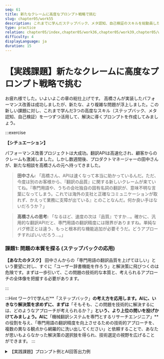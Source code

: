 ```yaml
---
seq: 61
title: 新たなクレームに高度なプロンプト戦略で挑む
slug: chapter05/work55
description: これまでに学んだステップバック、メタ認知、自己検証のスキルを総動員した実践的な課題に取り組む
type: practice
relation: chapter05/index,chapter05/work36,chapter05/work39,chapter05/work42
difficulty: 4
displayLanguage: ja
duration: 15
---
```


# 【実践課題】新たなクレームに高度なプロンプト戦略で挑む

お疲れ様でした。いよいよこの章の総仕上げです。
高橋さんが実装したパフォーマンス改善は成功しましたが、新たな、より複雑な問題が浮上しました。この新しい課題に対し、これまで学んだ3つの高度なスキル（ステップバック、メタ認知、自己検証）を一つずつ活用して、解決に導くプロンプトを作成してみましょう。

:::exercise

**【シチュエーション】**

パフォーマンス改善プロジェクトは大成功。翻訳APIは高速化され、顧客からのクレームも激減しました。しかし数週間後、プロダクトマネージャーの田中さんが、新たな相談を高橋さんの元へ持ってきました。

> **田中さん:**
> 「高橋さん、APIは速くなって本当に助かっているんだ。ただ、今度は別のお客様から、『翻訳の品質』に関する新しいクレームが来ていてね。『専門用語や、うちの会社独自の固有名詞の翻訳が、意味不明な言葉になってしまう。これでは海外の支社と正確なコミュニケーションが取れず、かえって業務に支障が出ている』とのことなんだ。何か良い手はないだろうか？」

> **高橋さんの思考:**
> 「なるほど、速度の次は『品質』ですか…。確かに、汎用的な翻訳APIだと、専門用語の翻訳精度には限界がありますね。単純なバグ修正とは違う、もっと根本的な機能追加が必要そうだ。どうアプローチすればいいだろう…。」

### 課題1: 問題の本質を探る (ステップバックの応用)

**【あなたのタスク】**
田中さんからの「専門用語の翻訳品質を上げてほしい」という要望に対し、すぐに「ユーザー辞書機能を作ろう」と解決策に飛びつくのは危険です。まずは一歩引いて、この問題の技術的な本質と、考えられるアプローチの全体像を把握する必要があります。

:::

:::Hint
ワーク1で学んだ**「ステップバック」**の考え方を応用します。AIに、いきなり解決策を求めずに、まずは**「そもそも、この問題を技術的に解決するには、どのようなアプローチが考えられるか？」**という、より上位の問いを投げかけてみましょう。AIに**「機械翻訳システムを専門とするリサーチエンジニア」**の役割を与え、「専門用語の翻訳精度を向上させるための技術的アプローチを、複数の異なる観点から網羅的に洗い出してください」と依頼することで、あなたが思いもよらなかった解決策の選択肢を得られ、技術選定の視野を広げることができます。
:::


<details>
<summary>【実践課題】プロンプト例とAI回答出力例</summary>

### ▼ 課題1プロンプト例

```markdown
# 役割
あなたは、自然言語処理と機械翻訳システムを専門とするリサーチエンジニアです。

# 背景
当社のサービスが利用している汎用的な翻訳APIで、「専門用語や固有名詞の翻訳精度が低い」という問題が起きています。

# 指示
この問題を解決するために、技術的に考えられるアプローチを、できるだけ網羅的に挙げてください。
それぞれの方法について、どのような技術で、どのようなメリット・デメリットがあるのかを簡潔に説明してください。
```

### ▼ 課題1 AI回答出力例

```
承知いたしました。リサーチエンジニアとして、専門用語の翻訳精度を向上させるための技術的アプローチを網羅的に解説します。

### 専門用語翻訳の精度向上アプローチ

**1. 用語集（Glossary）機能の実装**
- **技術概要**: ユーザーが「原文」と「訳文」のペアを辞書として登録し、翻訳時にその辞書をAPIに渡すことで、指定した単語を強制的に置換する機能。多くの翻訳APIでサポートされています。
- **メリット**: 実装が比較的容易。ユーザー自身で辞書をメンテナンスできる。
- **デメリット**: 文脈を無視して置換するため、不自然な翻訳になることがある。単語単位でしか機能しない場合が多い。

**2. 翻訳モデルのファインチューニング（Fine-tuning）**
- **技術概要**: 汎用的な翻訳モデルに対し、特定のドメイン（業界など）の大量の対訳データを追加で学習させることで、そのドメインに特化した翻訳モデルを作成する技術。
- **メリット**: 文脈を考慮した、非常に自然で高精度な専門用語の翻訳が期待できる。
- **デメリット**: 大量の高品質な対訳データが必要。モデルの学習と運用に高いコストと専門知識が必要。

**3. RAG（Retrieval-Augmented Generation）の活用**
- **技術概要**: 翻訳したい文章に関連する専門用語の対訳例を、ベクトルデータベースなどから高速に検索（Retrieval）し、その情報をプロンプトに含めてLLMに翻訳させる（Generation）技術。
- **メリット**: ファインチューニングほどの大量データは不要で、リアルタイムに知識を追加・更新できる。
- **デメリット**: プロンプトエンジニアリングの工夫が必要。検索の精度が、最終的な翻訳品質に大きく影響する。
```
</details>
